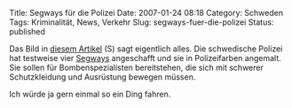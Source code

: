Title: Segways für die Polizei
Date: 2007-01-24 08:18
Category: Schweden
Tags: Kriminalität, News, Verkehr
Slug: segways-fuer-die-polizei
Status: published

Das Bild in [diesem
Artikel](http://www.polisen.se/inter/util%5Cnodeid=21434&pageversion=1.jsp?articleid=7459683)
(S) sagt eigentlich alles. Die schwedische Polizei hat testweise vier
[Segways](http://de.wikipedia.org/wiki/Segway) angeschafft und sie in
Polizeifarben angemalt. Sie sollen für Bombenspezialisten bereitstehen,
die sich mit schwerer Schutzkleidung und Ausrüstung bewegen müssen.

Ich würde ja gern einmal so ein Ding fahren.

